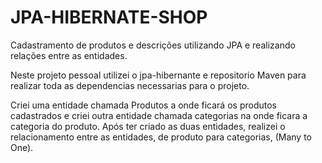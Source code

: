 # JPA-HIBERNATE-SHOP
Cadastramento de produtos e descrições utilizando JPA e  realizando relações entre as entidades.

Neste projeto pessoal utilizei o jpa-hibernante e repositorio Maven para realizar toda as dependencias necessarias para o projeto.

Criei uma entidade chamada Produtos a onde ficará os produtos cadastrados e criei outra entidade chamada categorias na onde ficara a categoria do produto.
Após ter criado as duas entidades, realizei o relacionamento entre as entidades, de produto para categorias,  (Many to One).
